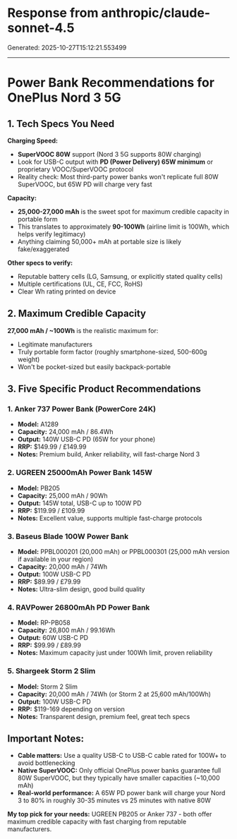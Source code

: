 # Response from anthropic/claude-sonnet-4.5

Generated: 2025-10-27T15:12:21.553499

---

# Power Bank Recommendations for OnePlus Nord 3 5G

## 1. Tech Specs You Need

**Charging Speed:**
- **SuperVOOC 80W** support (Nord 3 5G supports 80W charging)
- Look for USB-C output with **PD (Power Delivery) 65W minimum** or proprietary VOOC/SuperVOOC protocol
- Reality check: Most third-party power banks won't replicate full 80W SuperVOOC, but 65W PD will charge very fast

**Capacity:**
- **25,000-27,000 mAh** is the sweet spot for maximum credible capacity in portable form
- This translates to approximately **90-100Wh** (airline limit is 100Wh, which helps verify legitimacy)
- Anything claiming 50,000+ mAh at portable size is likely fake/exaggerated

**Other specs to verify:**
- Reputable battery cells (LG, Samsung, or explicitly stated quality cells)
- Multiple certifications (UL, CE, FCC, RoHS)
- Clear Wh rating printed on device

## 2. Maximum Credible Capacity

**27,000 mAh / ~100Wh** is the realistic maximum for:
- Legitimate manufacturers
- Truly portable form factor (roughly smartphone-sized, 500-600g weight)
- Won't be pocket-sized but easily backpack-portable

## 3. Five Specific Product Recommendations

### 1. **Anker 737 Power Bank (PowerCore 24K)**
- **Model:** A1289
- **Capacity:** 24,000 mAh / 86.4Wh
- **Output:** 140W USB-C PD (65W for your phone)
- **RRP:** $149.99 / £149.99
- **Notes:** Premium build, Anker reliability, will fast-charge Nord 3

### 2. **UGREEN 25000mAh Power Bank 145W**
- **Model:** PB205
- **Capacity:** 25,000 mAh / 90Wh
- **Output:** 145W total, USB-C up to 100W PD
- **RRP:** $119.99 / £109.99
- **Notes:** Excellent value, supports multiple fast-charge protocols

### 3. **Baseus Blade 100W Power Bank**
- **Model:** PPBL000201 (20,000 mAh) or PPBL000301 (25,000 mAh version if available in your region)
- **Capacity:** 20,000 mAh / 74Wh
- **Output:** 100W USB-C PD
- **RRP:** $89.99 / £79.99
- **Notes:** Ultra-slim design, good build quality

### 4. **RAVPower 26800mAh PD Power Bank**
- **Model:** RP-PB058
- **Capacity:** 26,800 mAh / 99.16Wh
- **Output:** 60W USB-C PD
- **RRP:** $99.99 / £89.99
- **Notes:** Maximum capacity just under 100Wh limit, proven reliability

### 5. **Shargeek Storm 2 Slim**
- **Model:** Storm 2 Slim
- **Capacity:** 20,000 mAh / 74Wh (or Storm 2 at 25,600 mAh/100Wh)
- **Output:** 100W USB-C PD
- **RRP:** $119-169 depending on version
- **Notes:** Transparent design, premium feel, great tech specs

## Important Notes:

- **Cable matters:** Use a quality USB-C to USB-C cable rated for 100W+ to avoid bottlenecking
- **Native SuperVOOC:** Only official OnePlus power banks guarantee full 80W SuperVOOC, but they typically have smaller capacities (~10,000 mAh)
- **Real-world performance:** A 65W PD power bank will charge your Nord 3 to 80% in roughly 30-35 minutes vs 25 minutes with native 80W

**My top pick for your needs:** UGREEN PB205 or Anker 737 - both offer maximum credible capacity with fast charging from reputable manufacturers.